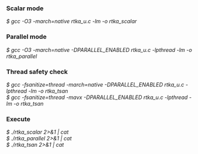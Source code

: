 
### Scalar mode
_$ gcc -O3 -march=native rtka_u.c -lm -o rtka_scalar_

### Parallel mode
_$ gcc -O3 -march=native -DPARALLEL_ENABLED rtka_u.c -lpthread -lm -o rtka_parallel_

### Thread safety check
_$ gcc -fsanitize=thread -march=native -DPARALLEL_ENABLED rtka_u.c -lpthread -lm -o rtka_tsan_ \
_$ gcc -fsanitize=thread -mavx -DPARALLEL_ENABLED rtka_u.c -lpthread -lm -o rtka_tsan_

### Execute
_$ ./rtka_scalar 2>&1 | cat_ \
_$ ./rtka_parallel 2>&1 | cat_ \
_$ ./rtka_tsan 2>&1 | cat_

